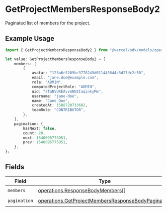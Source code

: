 # GetProjectMembersResponseBody2

Paginated list of members for the project.

## Example Usage

```typescript
import { GetProjectMembersResponseBody2 } from "@vercel/sdk/models/operations";

let value: GetProjectMembersResponseBody2 = {
    members: [
        {
            avatar: "123a6c5209bc3778245d011443644c8d27dc2c50",
            email: "jane.doe@example.com",
            role: "ADMIN",
            computedProjectRole: "ADMIN",
            uid: "zTuNVUXEAvvnNN3IaqinkyMw",
            username: "jane-doe",
            name: "Jane Doe",
            createdAt: 1588720733602,
            teamRole: "CONTRIBUTOR",
        },
    ],
    pagination: {
        hasNext: false,
        count: 20,
        next: 1540095775951,
        prev: 1540095775951,
    },
};
```

## Fields

| Field                                                                                                                    | Type                                                                                                                     | Required                                                                                                                 | Description                                                                                                              |
| ------------------------------------------------------------------------------------------------------------------------ | ------------------------------------------------------------------------------------------------------------------------ | ------------------------------------------------------------------------------------------------------------------------ | ------------------------------------------------------------------------------------------------------------------------ |
| `members`                                                                                                                | [operations.ResponseBodyMembers](../../models/operations/responsebodymembers.md)[]                                       | :heavy_check_mark:                                                                                                       | N/A                                                                                                                      |
| `pagination`                                                                                                             | [operations.GetProjectMembersResponseBodyPagination](../../models/operations/getprojectmembersresponsebodypagination.md) | :heavy_check_mark:                                                                                                       | N/A                                                                                                                      |